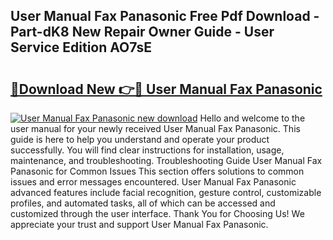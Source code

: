 ## User Manual Fax Panasonic Free Pdf Download - Part-dK8 New Repair Owner Guide - User Service Edition AO7sE

# <h2><a href="http://bc77651.oget.top/?id=User+Manual+Fax+Panasonic">🔗Download New 👉🔴 User Manual Fax Panasonic</a></h2>

[![User Manual Fax Panasonic new download](https://i.imgur.com/5g1atiW.png)](http://bc77651.oget.top/?id=User+Manual+Fax+Panasonic)
Hello and welcome to the user manual for your newly received User Manual Fax Panasonic. This guide is here to help you understand and operate your product successfully. You will find clear instructions for installation, usage, maintenance, and troubleshooting. Troubleshooting Guide User Manual Fax Panasonic for Common Issues This section offers solutions to common issues and error messages encountered. User Manual Fax Panasonic advanced features include facial recognition, gesture control, customizable profiles, and automated tasks, all of which can be accessed and customized through the user interface. Thank You for Choosing Us! We appreciate your trust and support User Manual Fax Panasonic.
